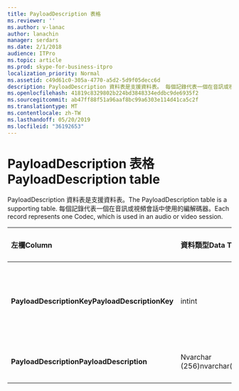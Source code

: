 ```yaml
---
title: PayloadDescription 表格
ms.reviewer: ''
ms.author: v-lanac
author: lanachin
manager: serdars
ms.date: 2/1/2018
audience: ITPro
ms.topic: article
ms.prod: skype-for-business-itpro
localization_priority: Normal
ms.assetid: c49d61c0-305a-4770-a5d2-5d9f05decc6d
description: PayloadDescription 資料表是支援資料表。 每個記錄代表一個在音訊或視頻會話中使用的編解碼器。
ms.openlocfilehash: 41819c8329802b224bd3848334eddbc9de6935f2
ms.sourcegitcommit: ab47ff88f51a96aaf8bc99a6303e114d41ca5c2f
ms.translationtype: MT
ms.contentlocale: zh-TW
ms.lasthandoff: 05/20/2019
ms.locfileid: "36192653"
---
```

# <a name="payloaddescription-table"></a><span data-ttu-id="b0afd-104">PayloadDescription 表格</span><span class="sxs-lookup"><span data-stu-id="b0afd-104">PayloadDescription table</span></span>
 
<span data-ttu-id="b0afd-105">PayloadDescription 資料表是支援資料表。</span><span class="sxs-lookup"><span data-stu-id="b0afd-105">The PayloadDescription table is a supporting table.</span></span> <span data-ttu-id="b0afd-106">每個記錄代表一個在音訊或視頻會話中使用的編解碼器。</span><span class="sxs-lookup"><span data-stu-id="b0afd-106">Each record represents one Codec, which is used in an audio or video session.</span></span>
  
|<span data-ttu-id="b0afd-107">**左欄**</span><span class="sxs-lookup"><span data-stu-id="b0afd-107">**Column**</span></span>|<span data-ttu-id="b0afd-108">**資料類型**</span><span class="sxs-lookup"><span data-stu-id="b0afd-108">**Data Type**</span></span>|<span data-ttu-id="b0afd-109">**索引鍵/索引**</span><span class="sxs-lookup"><span data-stu-id="b0afd-109">**Key/Index**</span></span>|<span data-ttu-id="b0afd-110">**詳細資料**</span><span class="sxs-lookup"><span data-stu-id="b0afd-110">**Details**</span></span>|
|:-----|:-----|:-----|:-----|
|<span data-ttu-id="b0afd-111">**PayloadDescriptionKey**</span><span class="sxs-lookup"><span data-stu-id="b0afd-111">**PayloadDescriptionKey**</span></span> <br/> |<span data-ttu-id="b0afd-112">int</span><span class="sxs-lookup"><span data-stu-id="b0afd-112">int</span></span>  <br/> |<span data-ttu-id="b0afd-113">首選</span><span class="sxs-lookup"><span data-stu-id="b0afd-113">Primary</span></span>  <br/> |<span data-ttu-id="b0afd-114">識別編解碼器的唯一號碼。</span><span class="sxs-lookup"><span data-stu-id="b0afd-114">Unique number identifying the Codec.</span></span>  <br/> |
|<span data-ttu-id="b0afd-115">**PayloadDescription**</span><span class="sxs-lookup"><span data-stu-id="b0afd-115">**PayloadDescription**</span></span> <br/> |<span data-ttu-id="b0afd-116">Nvarchar (256)</span><span class="sxs-lookup"><span data-stu-id="b0afd-116">nvarchar(256)</span></span>  <br/> |<span data-ttu-id="b0afd-117">唯一</span><span class="sxs-lookup"><span data-stu-id="b0afd-117">Unique</span></span>  <br/> |<span data-ttu-id="b0afd-118">編解碼器名稱。</span><span class="sxs-lookup"><span data-stu-id="b0afd-118">Codec name.</span></span>  <br/> |
   

